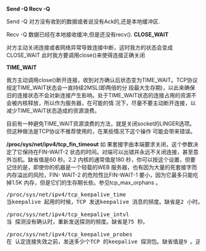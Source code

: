 <!--
author: beebol
date: 2013-09-08 22:53:04
title: netstat中Send -Q Recv -Q的意思
tags: 
category: Linux基础
status: publish
summary: Send -Q Recv -QSend -Q 对方没有收到的数据或者说没有Ack的,还是本地缓冲区.Recv -Q 数据已经在本地接收缓冲,但是还没有recv().CLOSE_WAIT对方主动关闭连接或者网络异常导致连接中断，这时我方的状态会变成CLOSE_WAIT 此时我方要调
-->

<strong>Send -Q Recv -Q</strong>

Send -Q 对方没有收到的数据或者说没有Ack的,还是本地缓冲区.

Recv -Q 数据已经在本地接收缓冲,但是还没有recv().
<strong>CLOSE_WAIT</strong>

对方主动关闭连接或者网络异常导致连接中断，这时我方的状态会变成CLOSE_WAIT 此时我方要调用close()来使得连接正确关闭

<strong>TIME_WAIT</strong>

我方主动调用close()断开连接，收到对方确认后状态变为TIME_WAIT。TCP协议规定TIME_WAIT状态会一直持续2MSL(即两倍的分 段最大生存期)，以此来确保旧的连接状态不会对新连接产生影响。处于TIME_WAIT状态的连接占用的资源不会被内核释放，所以作为服务器，在可能的情 况下，尽量不要主动断开连接，以减少TIME_WAIT状态造成的资源浪费。

目前有一种避免TIME_WAIT资源浪费的方法，就是关闭socket的LINGER选项。但这种做法是TCP协议不推荐使用的，在某些情况下这个操作 可能会带来错误。

<strong>/proc/sys/net/ipv4/tcp_fin_timeout</strong>
如 果套接字由本端要求关闭，这个参数决定了它保持在FIN-WAIT-2 状态的时间。对端可以出错并永远不关闭连接，甚至意外当机。缺省值是60 秒。2.2 内核的通常值是180 秒，你可以按这个设置，但要记住的是，即使你的机器是一个轻载的WEB 服务器，也有因为大量的死套接字而内存溢出的风险，FIN- WAIT-2 的危险性比FIN-WAIT-1 要小，因为它最多只能吃掉1.5K 内存，但是它们的生存期长些。参见tcp_max_orphans 。
<pre class="lang:default decode:true crayon-selected">/proc/sys/net/ipv4/tcp_keepalive_time
当keepalive 起用的时候，TCP 发送keepalive 消息的频度。缺省是2 小时。

/proc/sys/net/ipv4/tcp_keepalive_intvl
当 探测没有确认时，重新发送探测的频度。缺省是75 秒。

/proc/sys/net/ipv4/tcp_keepalive_probes
在 认定连接失效之前，发送多少个TCP 的keepalive 探测包。缺省值是9 。这个值乘以tcp_keepalive_intvl 之后决定了，一个连接发送了keepalive 之后可以有多少时间没有回应。</pre>
&nbsp;